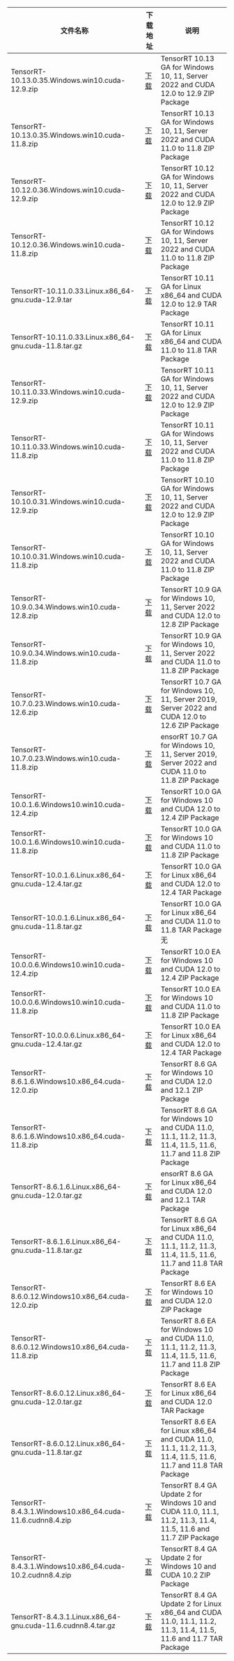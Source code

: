 <table>
<thead><tr><th>文件名称</th><th>下载地址</th><th>说明</th></tr></thead>
<tbody>
<tr><td>TensorRT-10.13.0.35.Windows.win10.cuda-12.9.zip</td><td><a href="https://mbd.pub/o/bread/YZWVm5dvbQ==">下载</a></td><td>TensorRT 10.13 GA for Windows 10, 11, Server 2022 and CUDA 12.0 to 12.9 ZIP Package</td></tr>
  <tr><td>TensorRT-10.13.0.35.Windows.win10.cuda-11.8.zip</td><td><a href="https://mbd.pub/o/bread/YZWVm5dxag==">下载</a></td><td>TensorRT 10.13 GA for Windows 10, 11, Server 2022 and CUDA 11.0 to 11.8 ZIP Package</td></tr>
<tr><td>TensorRT-10.12.0.36.Windows.win10.cuda-12.9.zip</td><td><a href="https://mbd.pub/o/bread/YZWVlJptZg==">下载</a></td><td>TensorRT 10.12 GA for Windows 10, 11, Server 2022 and CUDA 12.0 to 12.9 ZIP Package</td></tr>
<tr><td>TensorRT-10.12.0.36.Windows.win10.cuda-11.8.zip</td><td><a href="https://mbd.pub/o/bread/YZWVlJhwaA==">下载</a></td><td>TensorRT 10.12 GA for Windows 10, 11, Server 2022 and CUDA 11.0 to 11.8 ZIP Package</td></tr>
<tr><td>TensorRT-10.11.0.33.Linux.x86_64-gnu.cuda-12.9.tar</td><td><a href="https://mbd.pub/o/bread/YZWUl5Zxag==">下载</a></td><td>TensorRT 10.11 GA for Linux x86_64 and CUDA 12.0 to 12.9 TAR Package</td></tr>
<tr><td>TensorRT-10.11.0.33.Linux.x86_64-gnu.cuda-11.8.tar.gz</td><td><a href="https://mbd.pub/o/bread/YZWUl5Zxaw==">下载</a></td><td>TensorRT 10.11 GA for Linux x86_64 and CUDA 11.0 to 11.8 TAR Package</td></tr>
<tr><td>TensorRT-10.11.0.33.Windows.win10.cuda-12.9.zip</td><td><a href="https://mbd.pub/o/bread/YZWUlZ5wZQ==">下载</a></td><td>TensorRT 10.11 GA for Windows 10, 11, Server 2022 and CUDA 12.0 to 12.9 ZIP Package</td></tr>
<tr><td>TensorRT-10.11.0.33.Windows.win10.cuda-11.8.zip</td><td><a href="https://mbd.pub/o/bread/YZWUlZ5wZA==">下载</a></td><td>TensorRT 10.11 GA for Windows 10, 11, Server 2022 and CUDA 11.0 to 11.8 ZIP Package</td></tr>
<tr><td>TensorRT-10.10.0.31.Windows.win10.cuda-12.9.zip</td><td><a href="https://mbd.pub/o/bread/YZWUlZxyag==">下载</a></td><td>TensorRT 10.10 GA for Windows 10, 11, Server 2022 and CUDA 12.0 to 12.9 ZIP Package</td></tr>
<tr><td>TensorRT-10.10.0.31.Windows.win10.cuda-11.8.zip</td><td><a href="https://mbd.pub/o/bread/YZWUlZxyaw==">下载</a></td><td>TensorRT 10.10 GA for Windows 10, 11, Server 2022 and CUDA 11.0 to 11.8 ZIP Package</td></tr>
<tr><td>TensorRT-10.9.0.34.Windows.win10.cuda-12.8.zip</td><td><a href="https://mbd.pub/o/bread/YZWUlZxybA==">下载</a></td><td>TensorRT 10.9 GA for Windows 10, 11, Server 2022 and CUDA 12.0 to 12.8 ZIP Package</td></tr>
<tr><td>TensorRT-10.9.0.34.Windows.win10.cuda-11.8.zip</td><td><a href="https://mbd.pub/o/bread/YZWUlZxybQ==">下载</a></td><td>TensorRT 10.9 GA for Windows 10, 11, Server 2022 and CUDA 11.0 to 11.8 ZIP Package</td></tr>
<tr><td>TensorRT-10.7.0.23.Windows.win10.cuda-12.6.zip</td><td><a href="https://mbd.pub/o/bread/YZWUlZxyaA==">下载</a></td><td>TensorRT 10.7 GA for Windows 10, 11, Server 2019, Server 2022 and CUDA 12.0 to 12.6 ZIP Package</td></tr>
<tr><td>TensorRT-10.7.0.23.Windows.win10.cuda-11.8.zip</td><td><a href="https://mbd.pub/o/bread/YZWUlZxyaQ==">下载</a></td><td>ensorRT 10.7 GA for Windows 10, 11, Server 2019, Server 2022 and CUDA 11.0 to 11.8 ZIP Package</td></tr>
<tr><td>TensorRT-10.0.1.6.Windows10.win10.cuda-12.4.zip</td><td><a href="https://mbd.pub/o/bread/YZWUlZxwbQ==">下载</a></td><td>TensorRT 10.0 GA for Windows 10 and CUDA 12.0 to 12.4 ZIP Package</td></tr>
<tr><td>TensorRT-10.0.1.6.Windows10.win10.cuda-11.8.zip</td><td><a href="https://mbd.pub/o/bread/YZWUlZxxbA==">下载</a></td><td>TensorRT 10.0 GA for Windows 10 and CUDA 11.0 to 11.8 ZIP Package</td></tr>
<tr><td>TensorRT-10.0.1.6.Linux.x86_64-gnu.cuda-12.4.tar.gz</td><td><a href="https://mbd.pub/o/bread/YZWUlZxwaQ==">下载</a></td><td>TensorRT 10.0 GA for Linux x86_64 and CUDA 12.0 to 12.4 TAR Package</td></tr>
<tr><td>TensorRT-10.0.1.6.Linux.x86_64-gnu.cuda-11.8.tar.gz</td><td><a href="https://mbd.pub/o/bread/YZWUlZxwaA==">下载</a></td><td>TensorRT 10.0 GA for Linux x86_64 and CUDA 11.0 to 11.8 TAR Package无</td></tr>
<tr><td>TensorRT-10.0.0.6.Windows10.win10.cuda-12.4.zip</td><td><a href="https://mbd.pub/o/bread/YZWUlZxwag==">下载</a></td><td>TensorRT 10.0 EA for Windows 10 and CUDA 12.0 to 12.4 ZIP Package</td></tr>
<tr><td>TensorRT-10.0.0.6.Windows10.win10.cuda-11.8.zip</td><td><a href="https://mbd.pub/o/bread/YZWUlZxxaA==">下载</a></td><td>TensorRT 10.0 EA for Windows 10 and CUDA 11.0 to 11.8 ZIP Package</td></tr>
<tr><td>TensorRT-10.0.0.6.Linux.x86_64-gnu.cuda-12.4.tar.gz</td><td><a href="https://mbd.pub/o/bread/YZWUlZxxZQ==">下载</a></td><td>TensorRT 10.0 EA for Linux x86_64 and CUDA 12.0 to 12.4 TAR Package</td></tr>
<tr><td>TensorRT-8.6.1.6.Windows10.x86_64.cuda-12.0.zip</td><td><a href="https://mbd.pub/o/bread/YZWUlZxxaQ==">下载</a></td><td>TensorRT 8.6 GA for Windows 10 and CUDA 12.0 and 12.1 ZIP Package</td></tr>
<tr><td>TensorRT-8.6.1.6.Windows10.x86_64.cuda-11.8.zip</td><td><a href="https://mbd.pub/o/bread/YZWUlZxxag==">下载</a></td><td>TensorRT 8.6 GA for Windows 10 and CUDA 11.0, 11.1, 11.2, 11.3, 11.4, 11.5, 11.6, 11.7 and 11.8 ZIP Package</td></tr>
<tr><td>TensorRT-8.6.1.6.Linux.x86_64-gnu.cuda-12.0.tar.gz</td><td><a href="https://mbd.pub/o/bread/YZWUlZxwbA==">下载</a></td><td>ensorRT 8.6 GA for Linux x86_64 and CUDA 12.0 and 12.1 TAR Package</td></tr>
<tr><td>TensorRT-8.6.1.6.Linux.x86_64-gnu.cuda-11.8.tar.gz</td><td><a href="https://mbd.pub/o/bread/YZWUlZxxZg==">下载</a></td><td>TensorRT 8.6 GA for Linux x86_64 and CUDA 11.0, 11.1, 11.2, 11.3, 11.4, 11.5, 11.6, 11.7 and 11.8 TAR Package</td></tr>
<tr><td>TensorRT-8.6.0.12.Windows10.x86_64.cuda-12.0.zip</td><td><a href="https://mbd.pub/o/bread/YZWUlZxxZw==">下载</a></td><td>TensorRT 8.6 EA for Windows 10 and CUDA 12.0 ZIP Package</td></tr>
<tr><td>TensorRT-8.6.0.12.Windows10.x86_64.cuda-11.8.zip</td><td><a href="https://mbd.pub/o/bread/YZWUlZxxZA==">下载</a></td><td>TensorRT 8.6 EA for Windows 10 and CUDA 11.0, 11.1, 11.2, 11.3, 11.4, 11.5, 11.6, 11.7 and 11.8 ZIP Package</td></tr>
<tr><td>TensorRT-8.6.0.12.Linux.x86_64-gnu.cuda-12.0.tar.gz</td><td><a href="https://mbd.pub/o/bread/YZWUlZxxbQ==">下载</a></td><td>TensorRT 8.6 EA for Linux x86_64 and CUDA 12.0 TAR Package</td></tr>
<tr><td>TensorRT-8.6.0.12.Linux.x86_64-gnu.cuda-11.8.tar.gz</td><td><a href="https://mbd.pub/o/bread/YZWUlZxxaw==">下载</a></td><td>TensorRT 8.6 EA for Linux x86_64 and CUDA 11.0, 11.1, 11.2, 11.3, 11.4, 11.5, 11.6, 11.7 and 11.8 TAR Package</td></tr>
<tr><td>TensorRT-8.4.3.1.Windows10.x86_64.cuda-11.6.cudnn8.4.zip</td><td><a href="https://mbd.pub/o/bread/YZWUlZxwZw==">下载</a></td><td>TensorRT 8.4 GA Update 2 for Windows 10 and CUDA 11.0, 11.1, 11.2, 11.3, 11.4, 11.5, 11.6 and 11.7 ZIP Package</td></tr>
<tr><td>TensorRT-8.4.3.1.Windows10.x86_64.cuda-10.2.cudnn8.4.zip</td><td><a href="https://mbd.pub/o/bread/YZWUlZxwaw==">下载</a></td><td>TensorRT 8.4 GA Update 2 for Windows 10 and CUDA 10.2 ZIP Package</td></tr>
<tr><td>TensorRT-8.4.3.1.Linux.x86_64-gnu.cuda-11.6.cudnn8.4.tar.gz</td><td><a href="https://mbd.pub/o/bread/YZWUlZxwZg==">下载</a></td><td>TensorRT 8.4 GA Update 2 for Linux x86_64 and CUDA 11.0, 11.1, 11.2, 11.3, 11.4, 11.5, 11.6 and 11.7 TAR Package</td></tr>

</tbody>
</table>
